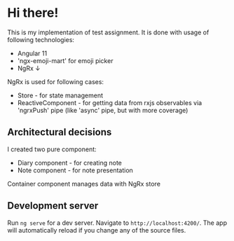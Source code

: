 # Hi there!

This is my implementation of test assignment.
It is done with usage of following technologies:

- Angular 11
- 'ngx-emoji-mart' for emoji picker
- NgRx &darr;

NgRx is used for following cases:
- Store - for state management
- ReactiveComponent - for getting data from rxjs observables via 'ngrxPush' pipe (like 'async' pipe, but with more coverage)

## Architectural decisions
I created two pure component:
- Diary component - for creating note
- Note component - for note presentation

Container component manages data with NgRx store 

## Development server
Run `ng serve` for a dev server. Navigate to `http://localhost:4200/`. The app will automatically reload if you change any of the source files.
